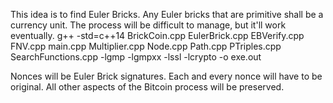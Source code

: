 This idea is to find Euler Bricks. Any Euler bricks that are primitive shall be a currency unit. The process will be difficult to manage, but it'll work eventually.
g++ -std=c++14 BrickCoin.cpp EulerBrick.cpp EBVerify.cpp FNV.cpp main.cpp Multiplier.cpp Node.cpp Path.cpp PTriples.cpp SearchFunctions.cpp -lgmp -lgmpxx -lssl -lcrypto -o exe.out

Nonces will be Euler Brick signatures.  Each and every nonce will have to be original.  All other aspects of the Bitcoin process will be preserved.


